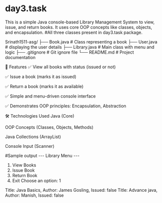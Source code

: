 # day3.task
This is a simple Java console-based Library Management System to view, issue, and return books. It uses core OOP concepts like classes, objects, and encapsulation.
#All three classes present in day3.task package.



Srinath1511-asg/
├── Book.java # Class representing a book
├── User.java # displaying the user details
├── Library.java # Main class with menu and logic
├── .gitignore # Git ignore file
└── README.md # Project documentation

🔧 Features
✅ View all books with status (issued or not)

✅ Issue a book (marks it as issued)

✅ Return a book (marks it as available)

✅ Simple and menu-driven console interface

✅ Demonstrates OOP principles: Encapsulation, Abstraction

🛠 Technologies Used
Java (Core)

OOP Concepts (Classes, Objects, Methods)

Java Collections (ArrayList)

Console Input (Scanner)

#Sample output
--- Library Menu ---
1. View Books
2. Issue Book
3. Return Book
4. Exit
Choose an option: 1

Title: Java Basics, Author: James Gosling, Issued: false
Title: Advance java, Author: Manish, Issued: false

